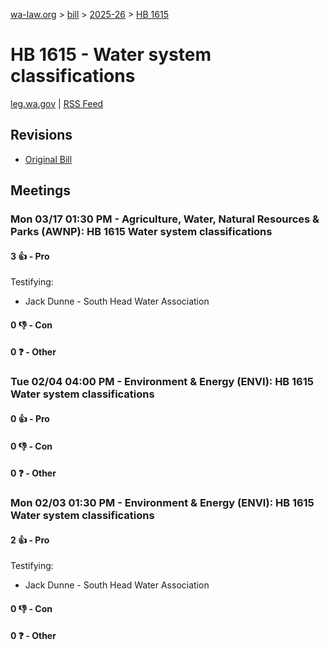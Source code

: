 [wa-law.org](/) > [bill](/bill/) > [2025-26](/bill/2025-26/) > [HB 1615](/bill/2025-26/hb/1615/)

# HB 1615 - Water system classifications
[leg.wa.gov](https://app.leg.wa.gov/billsummary?BillNumber=1615&Year=2025&Initiative=false) | [RSS Feed](./rss.xml)

## Revisions
* [Original Bill](1/)

## Meetings
### Mon 03/17 01:30 PM - Agriculture, Water, Natural Resources & Parks (AWNP): HB 1615 Water system classifications
#### 3 👍 - Pro
Testifying:
* Jack Dunne - South Head Water Association

#### 0 👎 - Con

#### 0 ❓ - Other

### Tue 02/04 04:00 PM - Environment & Energy (ENVI): HB 1615 Water system classifications
#### 0 👍 - Pro

#### 0 👎 - Con

#### 0 ❓ - Other

### Mon 02/03 01:30 PM - Environment & Energy (ENVI): HB 1615 Water system classifications
#### 2 👍 - Pro
Testifying:
* Jack Dunne - South Head Water Association

#### 0 👎 - Con

#### 0 ❓ - Other
